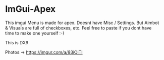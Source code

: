 # ImGui-Apex
This imgui Menu is made for apex. Doesnt have Misc / Settings. But Aimbot &amp; Visuals are full of checkboxes, etc.
Feel free to paste if you dont have time to make one yourself :-)

This is DX9

Photos 
-> https://imgur.com/a/83iOiTI
